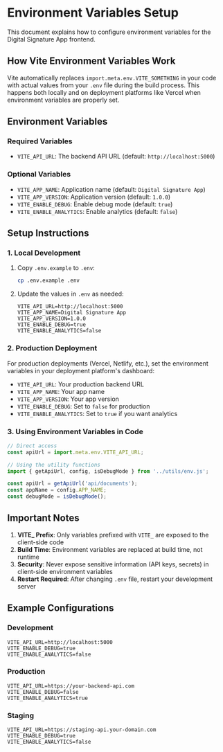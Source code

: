 # Environment Variables Setup

This document explains how to configure environment variables for the Digital Signature App frontend.

## How Vite Environment Variables Work

Vite automatically replaces `import.meta.env.VITE_SOMETHING` in your code with actual values from your `.env` file during the build process. This happens both locally and on deployment platforms like Vercel when environment variables are properly set.

## Environment Variables

### Required Variables

- `VITE_API_URL`: The backend API URL (default: `http://localhost:5000`)

### Optional Variables

- `VITE_APP_NAME`: Application name (default: `Digital Signature App`)
- `VITE_APP_VERSION`: Application version (default: `1.0.0`)
- `VITE_ENABLE_DEBUG`: Enable debug mode (default: `true`)
- `VITE_ENABLE_ANALYTICS`: Enable analytics (default: `false`)

## Setup Instructions

### 1. Local Development

1. Copy `.env.example` to `.env`:
   ```bash
   cp .env.example .env
   ```

2. Update the values in `.env` as needed:
   ```env
   VITE_API_URL=http://localhost:5000
   VITE_APP_NAME=Digital Signature App
   VITE_APP_VERSION=1.0.0
   VITE_ENABLE_DEBUG=true
   VITE_ENABLE_ANALYTICS=false
   ```

### 2. Production Deployment

For production deployments (Vercel, Netlify, etc.), set the environment variables in your deployment platform's dashboard:

- `VITE_API_URL`: Your production backend URL
- `VITE_APP_NAME`: Your app name
- `VITE_APP_VERSION`: Your app version
- `VITE_ENABLE_DEBUG`: Set to `false` for production
- `VITE_ENABLE_ANALYTICS`: Set to `true` if you want analytics

### 3. Using Environment Variables in Code

```javascript
// Direct access
const apiUrl = import.meta.env.VITE_API_URL;

// Using the utility functions
import { getApiUrl, config, isDebugMode } from '../utils/env.js';

const apiUrl = getApiUrl('api/documents');
const appName = config.APP_NAME;
const debugMode = isDebugMode();
```

## Important Notes

1. **VITE_ Prefix**: Only variables prefixed with `VITE_` are exposed to the client-side code
2. **Build Time**: Environment variables are replaced at build time, not runtime
3. **Security**: Never expose sensitive information (API keys, secrets) in client-side environment variables
4. **Restart Required**: After changing `.env` file, restart your development server

## Example Configurations

### Development
```env
VITE_API_URL=http://localhost:5000
VITE_ENABLE_DEBUG=true
VITE_ENABLE_ANALYTICS=false
```

### Production
```env
VITE_API_URL=https://your-backend-api.com
VITE_ENABLE_DEBUG=false
VITE_ENABLE_ANALYTICS=true
```

### Staging
```env
VITE_API_URL=https://staging-api.your-domain.com
VITE_ENABLE_DEBUG=true
VITE_ENABLE_ANALYTICS=false
``` 
